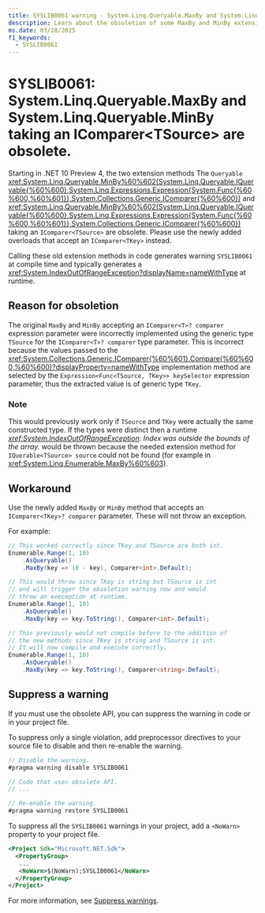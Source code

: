 ```yaml
---
title: SYSLIB0061 warning - System.Linq.Queryable.MaxBy and System.Linq.Queryable.MinBy accepting an IComparer\<TSource\> are obsolete.
description: Learn about the obsoletion of some MaxBy and MinBy extension methods. Use of these extension methods generates compile-time warning SYSLIB0061.
ms.date: 03/28/2025
f1_keywords:
  - SYSLIB0061
---
```

# SYSLIB0061: System.Linq.Queryable.MaxBy and System.Linq.Queryable.MinBy taking an IComparer\<TSource\> are obsolete.

Starting in .NET 10 Preview 4, the two extension methods The `Queryable` <xref:System.Linq.Queryable.MinBy%60%602(System.Linq.Queryable.IQueryable{%60%600},System.Linq.Expressions.Expression{System.Func{%60%600,%60%601}},System.Collections.Generic.IComparer{%60%600})> and <xref:System.Linq.Queryable.MinBy%60%602(System.Linq.Queryable.IQueryable{%60%600},System.Linq.Expressions.Expression{System.Func{%60%600,%60%601}},System.Collections.Generic.IComparer{%60%600})> taking an `IComparer<TSource>` are obsolete. Please use the newly added overloads that accept an `IComparer<TKey>` instead.

Calling these old extension methods in code generates warning `SYSLIB0061` at compile time and typically generates a
<xref:System.IndexOutOfRangeException?displayName=nameWithType> at runtime.

## Reason for obsoletion

The original `MaxBy` and `MinBy` accepting an `IComparer<T>? comparer` expression parameter were incorrectly implemented using the generic type `TSource` for the
`IComparer<T>? comparer` type parameter. This is incorrect because the values passed to the <xref:System.Collections.Generic.IComparer{%60%601}.Compare(%60%600,%60%600)?displayProperty=nameWithType> implementation method are selected by the `Expression<Func<TSource, TKey>> keySelector` expression parameter, thus the extracted value is of generic type `TKey`.

### Note

This would previously work only if `TSource` and `TKey` were actually the same constructed type. If the types were distinct then a runtime
_<xref:System.IndexOutOfRangeException>: Index was outside the bounds of the array._ would be thrown because the needed extension method for
`IQuerable<TSource> source` could not be found (for example in <xref:System.Linq.Enumerable.MaxBy%60%603>).

## Workaround

Use the newly added `MaxBy` or `MinBy` method that accepts an `IComparer<TKey>? comparer` parameter. These will not throw an exception.

For example:

```csharp
// This worked correctly since TKey and TSource are both int.
Enumerable.Range(1, 10)
    .AsQueryable()
    .MaxBy(key => (0 - key), Comparer<int>.Default);

// This would throw since TKey is string but TSource is int
// and will trigger the obsoletion warning now and would
// throw an exeception at runtime.
Enumerable.Range(1, 10)
    .AsQueryable()
    .MaxBy(key => key.ToString(), Comparer<int>.Default);

// This previously would not compile before to the addition of
// the new methods since TKey is string and TSource is int.
// It will now compile and execute correctly.
Enumerable.Range(1, 10)
    .AsQueryable()
    .MaxBy(key => key.ToString(), Comparer<string>.Default);
```

## Suppress a warning

If you must use the obsolete API, you can suppress the warning in code or in your project file.

To suppress only a single violation, add preprocessor directives to your source file to disable and then re-enable the warning.

```csharp
// Disable the warning.
#pragma warning disable SYSLIB0061

// Code that uses obsolete API.
// ...

// Re-enable the warning.
#pragma warning restore SYSLIB0061
```

To suppress all the `SYSLIB0061` warnings in your project, add a `<NoWarn>` property to your project file.

```xml
<Project Sdk="Microsoft.NET.Sdk">
  <PropertyGroup>
   ...
   <NoWarn>$(NoWarn);SYSLIB0061</NoWarn>
  </PropertyGroup>
</Project>
```

For more information, see [Suppress warnings](obsoletions-overview.md#suppress-warnings).
